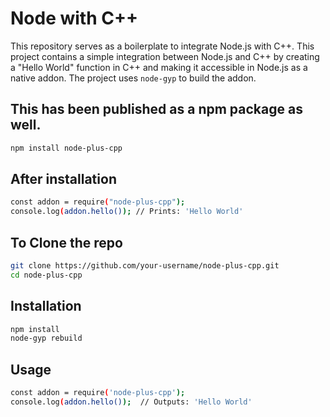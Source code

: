 # Node with C++

This repository serves as a boilerplate to integrate Node.js with C++. This project contains a simple integration between Node.js and C++ by creating a "Hello World" function in C++ and making it accessible in Node.js as a native addon. The project uses `node-gyp` to build the addon.

## This has been published as a npm package as well.

```bash
npm install node-plus-cpp
```

## After installation

```bash
const addon = require("node-plus-cpp");
console.log(addon.hello()); // Prints: 'Hello World'
```

## To Clone the repo

```bash
git clone https://github.com/your-username/node-plus-cpp.git
cd node-plus-cpp
```

## Installation

```bash
npm install
node-gyp rebuild
```

## Usage

```bash
const addon = require('node-plus-cpp');
console.log(addon.hello());  // Outputs: 'Hello World'
```
